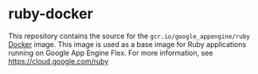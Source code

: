 ruby-docker
===========

This repository contains the source for the `gcr.io/google_appengine/ruby`
[Docker](https://docker.com) image. This image is used as a base image for
Ruby applications running on Google App Engine Flex. For more information,
see https://cloud.google.com/ruby
